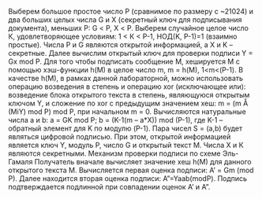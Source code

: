Выберем большое простое число P (сравнимое по размеру с ~21024) и два больших целых числа G и X (секретный ключ для подписывания документа), меньших P: G < Р, X < Р. Выберем случайное целое число К, удовлетворяющее условиям:
1 < К < Р-1,
НОД(K, P-1)=1 (взаимно простые).
Числа P и G являются открытой информацией, а X и K – секретные.
Далее вычислим открытый ключ для проверки подписи Y = Gx mod P.
Для того чтобы подписать сообщение М, хешируется M с помощью хэш-функции h(M) в целое число m, m = h(M), 1<m<(P-1). В качестве h(M), в рамках данной лабораторной, можно использовать операцию возведения в степень и операцию xor (исключающее или): возведение блока открытого текста в степень, являющуюся открытым ключом Y, и сложение по xor с предыдущим значением хеш: m = (m Å (MiY) mod P) mod P, при начальном m = 0.
Вычисляются натуральные числа а и b:
а = GK mod P;
b = (K-1(m – a*X)) mod (P-1), где K-1 – обратный элемент для K по модулю (P-1). 
Пара чисел S = (a,b) будет являться цифровой подписью. При этом, открытой информацией является ключ Y, модуль P, число G и открытый текст M. Числа Х и К являются секретными.
Механизм проверки подписи по схеме Эль-Гамаля
Получатель вначале вычисляет значение хеш h(M) для данного открытого текста M.
Вычисляется первая оценка подписи: А’ = Gm (mod P).
Далее находится вторая оценка подписи: A”=Yaab(modP).
Подпись подтверждается подлинной при совпадении оценок A’ и A”.
